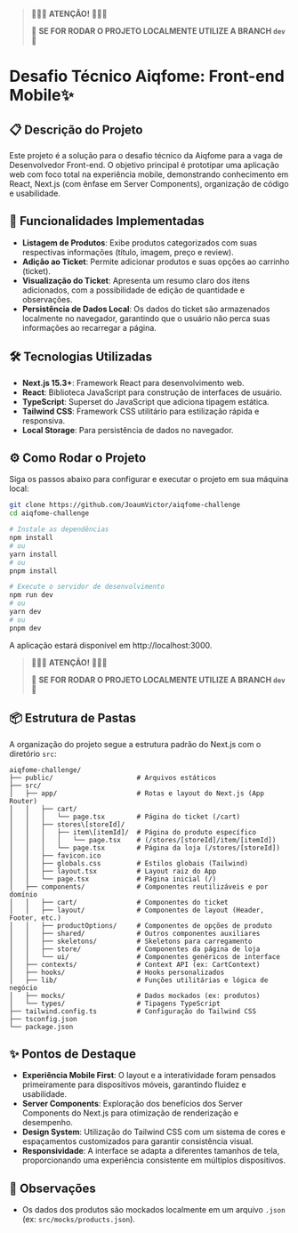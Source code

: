 > 🚨🚨🚨 **ATENÇÃO!** 🚨🚨🚨
>
> 🔴 **SE FOR RODAR O PROJETO LOCALMENTE UTILIZE A BRANCH `dev`** 🔴

# Desafio Técnico Aiqfome: Front-end Mobile✨

## 📋 Descrição do Projeto

Este projeto é a solução para o desafio técnico da Aiqfome para a vaga de Desenvolvedor Front-end. O objetivo principal é prototipar uma aplicação web com foco total na experiência mobile, demonstrando conhecimento em React, Next.js (com ênfase em Server Components), organização de código e usabilidade.

## 🚀 Funcionalidades Implementadas

- **Listagem de Produtos**: Exibe produtos categorizados com suas respectivas informações (título, imagem, preço e review).
- **Adição ao Ticket**: Permite adicionar produtos e suas opções ao carrinho (ticket).
- **Visualização do Ticket**: Apresenta um resumo claro dos itens adicionados, com a possibilidade de edição de quantidade e observações.
- **Persistência de Dados Local**: Os dados do ticket são armazenados localmente no navegador, garantindo que o usuário não perca suas informações ao recarregar a página.

## 🛠️ Tecnologias Utilizadas

- **Next.js 15.3+**: Framework React para desenvolvimento web.
- **React**: Biblioteca JavaScript para construção de interfaces de usuário.
- **TypeScript**: Superset do JavaScript que adiciona tipagem estática.
- **Tailwind CSS**: Framework CSS utilitário para estilização rápida e responsiva.
- **Local Storage**: Para persistência de dados no navegador.

## ⚙️ Como Rodar o Projeto

Siga os passos abaixo para configurar e executar o projeto em sua máquina local:

```bash
git clone https://github.com/JoaumVictor/aiqfome-challenge
cd aiqfome-challenge

# Instale as dependências
npm install
# ou
yarn install
# ou
pnpm install

# Execute o servidor de desenvolvimento
npm run dev
# ou
yarn dev
# ou
pnpm dev
```

A aplicação estará disponível em http://localhost:3000.

> 🚨🚨🚨 **ATENÇÃO!** 🚨🚨🚨
>
> 🔴 **SE FOR RODAR O PROJETO LOCALMENTE UTILIZE A BRANCH `dev`** 🔴

## 📦 Estrutura de Pastas

A organização do projeto segue a estrutura padrão do Next.js com o diretório `src`:

```
aiqfome-challenge/
├── public/                     # Arquivos estáticos
├── src/
│   ├── app/                    # Rotas e layout do Next.js (App Router)
│   │   ├── cart/
│   │   │   └── page.tsx        # Página do ticket (/cart)
│   │   ├── stores\[storeId]/
│   │   │   ├── item\[itemId]/  # Página do produto específico
│   │   │   │   └── page.tsx    # (/stores/[storeId]/item/[itemId])
│   │   │   └── page.tsx        # Página da loja (/stores/[storeId])
│   │   ├── favicon.ico
│   │   ├── globals.css         # Estilos globais (Tailwind)
│   │   ├── layout.tsx          # Layout raiz do App
│   │   └── page.tsx            # Página inicial (/)
│   ├── components/             # Componentes reutilizáveis e por domínio
│   │   ├── cart/               # Componentes do ticket
│   │   ├── layout/             # Componentes de layout (Header, Footer, etc.)
│   │   ├── productOptions/     # Componentes de opções de produto
│   │   ├── shared/             # Outros componentes auxiliares
│   │   ├── skeletons/          # Skeletons para carregamento
│   │   ├── store/              # Componentes da página de loja
│   │   └── ui/                 # Componentes genéricos de interface
│   ├── contexts/               # Context API (ex: CartContext)
│   ├── hooks/                  # Hooks personalizados
│   ├── lib/                    # Funções utilitárias e lógica de negócio
│   ├── mocks/                  # Dados mockados (ex: produtos)
│   └── types/                  # Tipagens TypeScript
├── tailwind.config.ts          # Configuração do Tailwind CSS
├── tsconfig.json
└── package.json

```

## ✨ Pontos de Destaque

- **Experiência Mobile First**: O layout e a interatividade foram pensados primeiramente para dispositivos móveis, garantindo fluidez e usabilidade.
- **Server Components**: Exploração dos benefícios dos Server Components do Next.js para otimização de renderização e desempenho.
- **Design System**: Utilização do Tailwind CSS com um sistema de cores e espaçamentos customizados para garantir consistência visual.
- **Responsividade**: A interface se adapta a diferentes tamanhos de tela, proporcionando uma experiência consistente em múltiplos dispositivos.

## 📝 Observações

- Os dados dos produtos são mockados localmente em um arquivo `.json` (ex: `src/mocks/products.json`).

